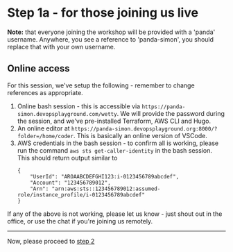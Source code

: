 # Step 1a - for those joining us live

**Note:** that everyone joining the workshop will be provided with a 'panda' username. Anywhere, you see a reference to 'panda-simon', you should replace that with your own username.

## Online access
For this session, we've setup the following - remember to change references as appropriate.

1. Online bash session - this is accessible via `https://panda-simon.devopsplayground.com/wetty`. We will provide the password during the session, and we've pre-installed Terraform, AWS CLI and Hugo.
2. An online editor at `https://panda-simon.devopsplayground.org:8000/?folder=/home/coder`. This is basically an online version of VSCode.
3. AWS credentials in the bash session - to confirm all is working, please run the command `aws sts get-caller-identity` in the bash session. This should return output similar to
    ```
    {
        "UserId": "AROAABCDEFGHI123:i-0123456789abcdef",
        "Account": "123456789012",
        "Arn": "arn:aws:sts::123456789012:assumed-role/instance_profile/i-0123456789abcdef"
    }
    ```

If any of the above is not working, please let us know - just shout out in the office, or use the chat if you're joining us remotely.


---
Now, please proceed to [step 2](../step2/README.md)
